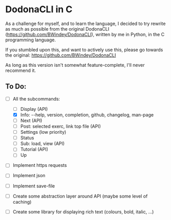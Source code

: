 # DodonaCLI in C 
As a challenge for myself, and to learn the language, I decided to try rewrite as much as possible from the original DodonaCLI (https://github.com/BWindey/DodonaCLI), 
written by me in Python, in the C programming language.

If you stumbled upon this, and want to actively use this, please go towards the original: https://github.com/BWindey/DodonaCLI

As long as this version isn't somewhat feature-complete, I'll never recommend it.


## To Do:
- [ ] All the subcommands:
    - [ ] Display (API)
    - [X] Info: --help, version, completion, github, changelog, man-page
    - [ ] Next (API)
    - [ ] Post: selected exerc, link top file (API)
    - [ ] Settings (low priority)
    - [ ] Status
    - [ ] Sub: load, view (API)
    - [ ] Tutorial (API)
    - [ ] Up
- [ ] Implement https requests
- [ ] Implement json 
- [ ] Implement save-file
- [ ] Create some abstraction layer around API (maybe some level of caching)
- [ ] Create some library for displaying rich text (colours, bold, italic, ...)

